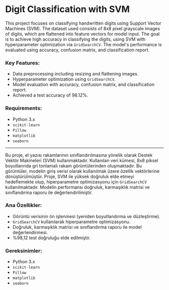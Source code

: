 # Digit Classification with SVM


This project focuses on classifying handwritten digits using Support Vector Machines (SVM). The dataset used consists of 8x8 pixel grayscale images of digits, which are flattened into feature vectors for model input. The goal is to achieve high accuracy in classifying the digits, using SVM with hyperparameter optimization via `GridSearchCV`. The model's performance is evaluated using accuracy, confusion matrix, and classification report.

### Key Features:
- Data preprocessing including resizing and flattening images.
- Hyperparameter optimization using `GridSearchCV`.
- Model evaluation with accuracy, confusion matrix, and classification report.
- Achieved a test accuracy of 98.12%.

### Requirements:
- Python 3.x
- `scikit-learn`
- `Pillow`
- `matplotlib`
- `seaborn`

---

Bu proje, el yazısı rakamlarının sınıflandırılmasına yönelik olarak Destek Vektör Makineleri (SVM) kullanmaktadır. Kullanılan veri kümesi, 8x8 piksel boyutlarında gri tonlamalı rakam görüntülerinden oluşmaktadır. Bu görüntüler, modelin giriş verisi olarak kullanılmak üzere özellik vektörlerine dönüştürülmüştür. Proje, SVM ile yüksek doğruluk elde etmeyi hedeflemekte olup, hiperparametre optimizasyonu için `GridSearchCV` kullanılmaktadır. Modelin performansı doğruluk, karmaşıklık matrisi ve sınıflandırma raporu ile değerlendirilmiştir.

### Ana Özellikler:
- Görüntü verisinin ön işlenmesi (yeniden boyutlandırma ve düzleştirme).
- `GridSearchCV` kullanılarak hiperparametre optimizasyonu.
- Doğruluk, karmaşıklık matrisi ve sınıflandırma raporu ile model değerlendirmesi.
- %98,12 test doğruluğu elde edilmiştir.

### Gereksinimler:
- Python 3.x
- `scikit-learn`
- `Pillow`
- `matplotlib`
- `seaborn`
